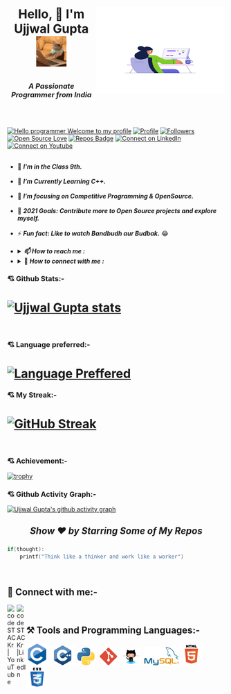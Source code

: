<h1> <img alt="GIF" src="head.gif" width=300px height=200px align="right">

<p align="center" >Hello, 👋 I'm Ujjwal Gupta <img src="giphy.gif" width=70px></h1>

<h3 align="center"><i>A Passionate Programmer from India</i></h3></br></br>


[![Hello programmer Welcome to my profile](https://img.shields.io/badge/Hello_Developers-Welcome-gold.svg?style=flat&logo=github)](https://github.com/UG-SEP) [![Profile](https://Visitor-badge.glitch.me/badge?page_id=UG-SEP.profileviews-badge)](https://github.com/UG-SEP) [![Followers](https://img.shields.io/github/followers/UG-SEP?style=social)](https://github.com/UG-SEP?tab=followers) [![Open Source Love](https://badges.frapsoft.com/os/v2/open-source.svg?v=103)](https://github.com/UG-SEP) [![Repos Badge](https://badges.pufler.dev/repos/UG-SEP)](https://badges.pufler.dev/repos/UG-SEP) [![Connect on LinkedIn](https://img.shields.io/badge/--linkedin?label=LinkedIn&logo=LinkedIn&style=social)](https://www.linkedin.com/in/ujjwal-gupta-ug-233543202/)
[![Connect on Youtube](https://img.shields.io/badge/--Youtube?label=Youtube&logo=Youtube&style=social)](https://www.youtube.com/channel/UChdmj1kcZiXXsmEKz7dVnWQ) 
<br></br>
- 🔭 ***I'm in the Class 9th.***</br></br>
- 🌱 ***I’m Currently Learning C++.***</br></br>
- 🎯 ***I’m focusing on Competitive Programming & OpenSource.***</br></br>
- 🥅 ***2021 Goals: Contribute more to Open Source projects and explore myself.***</br></br>
- ⚡ ***Fun fact: Like to watch Bandbudh aur Budbak.*** 😂</br></br>
- ***<details> <summary> 📫  How to reach me :***</summary><a href="mailto:ujjwalcomputerpro1@gmail.com"> <img src="https://img.icons8.com/fluent/48/000000/gmail.png" width="22px"/> </a></details>
- ***<details> <summary>*** 🤝  ***How to connect with me :***</summary><a href="(https://www.linkedin.com/in/ujjwal-gupta-ug-233543202/"> <img src="https://img.icons8.com/fluent/48/000000/linkedin.png" width="22px"/> </a></details>
 
### 💘 Github Stats:- 
# [![Ujjwal Gupta stats](https://github-readme-stats.vercel.app/api?username=UG-SEP&theme=chartreuse-dark)](https://github.com/UG-SEP/github-readme-stats)
</br>

### 💘 Language preferred:- 
# [![Language Preffered](https://github-readme-stats.vercel.app/api/top-langs/?username=UG-SEP&layout=compact&theme=chartreuse-dark)](https://github.com/UG-SEP/github-readme-stats)

### 💘 My Streak:-
# [![GitHub Streak](https://github-readme-streak-stats.herokuapp.com/?user=UG-SEP&theme=onedark)](https://github.com/UG-SEP/github-readme-streak-stats)

</br>

### 💘 Achievement:-
[![trophy](https://github-profile-trophy.vercel.app/?username=UG-SEP&theme=gruvbox)](https://github.com/UG-SEP/github-profile-trophy)
</br>

### 💘 Github Activity Graph:-
[![Ujjwal Gupta's github activity graph](https://activity-graph.herokuapp.com/graph?username=UG-SEP&theme=react-dark)](https://github.com/UG-SEP/github-readme-activity-graph)

<h2><i> <p align="center"> Show ❤️ by Starring Some of My Repos</i></h2>

```C
if(thought):
    printf("Think like a thinker and work like a worker")
```
</br>
<h2> 🤝 Connect with me:-</h2>

[<img align="left" alt="codeSTACKr | YouTube" width="22px" src="https://cdn.jsdelivr.net/npm/simple-icons@v3/icons/youtube.svg" />][youtube]
[<img align="left" alt="codeSTACKr |LinkedIn" width="22px" src="https://cdn.jsdelivr.net/npm/simple-icons@v3/icons/linkedin.svg" />][linkedin]

</br>

<h2> ⚒️ Tools and Programming Languages:- </h2>
<p align="left">
<img src="https://raw.githubusercontent.com/SamarpanCoder2002/SamarpanCoder2002/d06e07df7d8fd91e5b3cc00a5ef7aefaea28a4f3/Images_For_README/c_laang.svg" width=50px>
<img src="https://github.com/SamarpanCoder2002/SamarpanCoder2002/blob/main/Images_For_README/c++_lang.png?raw=true" width=60px>
<img src="https://github.com/SamarpanCoder2002/SamarpanCoder2002/blob/main/Images_For_README/python_logo.png?raw=true" width=40px>&nbsp&nbsp
<img src="https://github.com/SamarpanCoder2002/SamarpanCoder2002/blob/main/Images_For_README/git.png?raw=true" width=40px>&nbsp&nbsp
<img src="https://github.com/SamarpanCoder2002/SamarpanCoder2002/blob/main/Images_For_README/github.png?raw=true" width=40px>&nbsp&nbsp
<img src="https://github.com/SamarpanCoder2002/SamarpanCoder2002/blob/main/Images_For_README/mysql_logo.png?raw=true" width=80px>
<img src="https://github.com/SamarpanCoder2002/SamarpanCoder2002/blob/main/Images_For_README/html_logo.png?raw=true" width=50px>
<img src="https://github.com/SamarpanCoder2002/SamarpanCoder2002/blob/main/Images_For_README/css_logo.png?raw=true" width=50px>
</p>
<br/>

[youtube]: https://www.youtube.com/channel/UChdmj1kcZiXXsmEKz7dVnWQ

[linkedin]: https://www.linkedin.com/in/ujjwal-gupta-ug-233543202/

